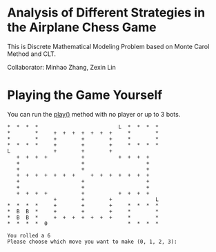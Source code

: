 # Analysis of Different Strategies in the Airplane Chess Game
This is Discrete Mathematical Modeling Problem based on Monte Carol Method and CLT.

Collaborator: Minhao Zhang, Zexin Lin


# Playing the Game Yourself
You can run the [play()](src/Main.java) method with no player or up to 3 bots.
```
*  *  *  *                          L  *  *  *  *  
*        *     +  +  +  +  +  +  +     *        *  
*        *     +        +        +     *        *  
*  *  *  *     +        +        +     *  *  *  *  
L              +        +        +                 
   +  +  +  +           +           +  +  +  +     
   +                    +                    +     
   +                    +                    +     
   +  +  +  +  +  +  +     +  +  +  +  +  +  +     
   +                    +                    +     
   +                    +                    +     
   +  +  +  +           +           +  +  +  +     
               +        +        +              L  
*  *  *  *     +        +        +     *  *  *  *  
*  B  B  *     +        +        +     *        *  
*  B  B  *     +  +  +  +  +  +  +     *        *  
*  *  *  *  0                          *  *  *  *  

You rolled a 6
Please choose which move you want to make (0, 1, 2, 3): 
```
